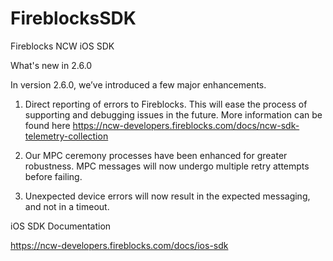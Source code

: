 # FireblocksSDK

Fireblocks NCW iOS SDK 

What's new in 2.6.0

In version 2.6.0, we’ve introduced a few major enhancements.

1. Direct reporting of errors to Fireblocks. This will ease the process of supporting and debugging issues in the future. More information can be found here https://ncw-developers.fireblocks.com/docs/ncw-sdk-telemetry-collection

2. Our MPC ceremony processes have been enhanced for greater robustness. MPC messages will now undergo multiple retry attempts before failing.

3. Unexpected device errors will now result in the expected messaging, and not in a timeout.


iOS SDK Documentation 

https://ncw-developers.fireblocks.com/docs/ios-sdk
